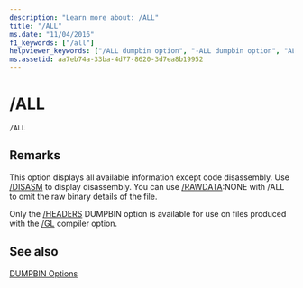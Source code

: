 ```yaml
---
description: "Learn more about: /ALL"
title: "/ALL"
ms.date: "11/04/2016"
f1_keywords: ["/all"]
helpviewer_keywords: ["/ALL dumpbin option", "-ALL dumpbin option", "ALL dumpbin option"]
ms.assetid: aa7eb74a-33ba-4d77-8620-3d7ea8b19952
---
```

# /ALL

```
/ALL
```

## Remarks

This option displays all available information except code disassembly. Use [/DISASM](disasm.md) to display disassembly. You can use [/RAWDATA](rawdata.md):NONE with /ALL to omit the raw binary details of the file.

Only the [/HEADERS](headers.md) DUMPBIN option is available for use on files produced with the [/GL](gl-whole-program-optimization.md) compiler option.

## See also

[DUMPBIN Options](dumpbin-options.md)
